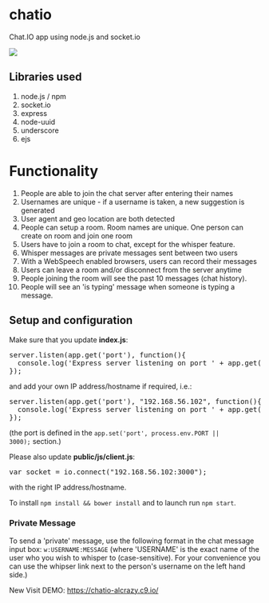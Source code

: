 # chatio
Chat.IO app using node.js and socket.io

![](https://raw.githubusercontent.com/abdalrahman-ahmed/chatio/master/Screenshot.png)

## Libraries used
<ol>
  <li>node.js / npm</li>
  <li>socket.io</li>
  <li>express</li>
  <li>node-uuid</li>
  <li>underscore</li>
  <li>ejs</li>
</ol>

# Functionality
<ol>
  <li>People are able to join the chat server after entering their names</li>
  <li>Usernames are unique - if a username is taken, a new suggestion is generated</li>
  <li>User agent and geo location are both detected</li>
  <li>People can setup a room. Room names are unique. One person can create on room and join one room</li>
  <li>Users have to join a room to chat, except for the whisper feature.</li>
  <li>Whisper messages are private messages sent between two users</li>
  <li>With a WebSpeech enabled browsers, users can record their messages</li>
  <li>Users can leave a room and/or disconnect from the server anytime</li>
  <li>People joining the room will see the past 10 messages (chat history).</li>
  <li>People will see an 'is typing' message when someone is typing a message.</li>
</ol>

## Setup and configuration

Make sure that you update <strong>index.js</strong>:
<pre>server.listen(app.get('port'), function(){
  console.log('Express server listening on port ' + app.get('port'));
});</pre>
and add your own IP address/hostname if required, i.e.:
<pre>server.listen(app.get('port'), "192.168.56.102", function(){
  console.log('Express server listening on port ' + app.get('port'));
});</pre>

(the port is defined in the <code>app.set('port', process.env.PORT || 3000);</code> section.)

Please also update <strong>public/js/client.js</strong>:
<pre>var socket = io.connect("192.168.56.102:3000");</pre>
with the right IP address/hostname.

To install <code>npm install && bower install</code> and to launch run <code>npm start</code>.

### Private Message

To send a 'private' message, use the following format in the chat message input box:
<code>w:USERNAME:MESSAGE</code> (where 'USERNAME' is the exact name of the user who you wish to whisper to (case-sensitive). For your convenience you can use the whipser link next to the person's username on the left hand side.)

New Visit DEMO: https://chatio-alcrazy.c9.io/
